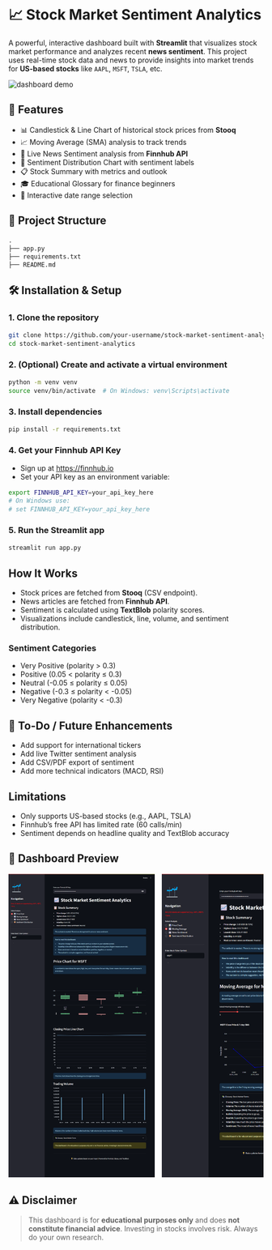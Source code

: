 # 📈 Stock Market Sentiment Analytics

A powerful, interactive dashboard built with **Streamlit** that visualizes stock market performance and analyzes recent **news sentiment**. This project uses real-time stock data and news to provide insights into market trends for **US-based stocks** like `AAPL`, `MSFT`, `TSLA`, etc.

![dashboard demo](https://img.icons8.com/color/96/000000/stocks.png)

## 🚀 Features

- 📊 Candlestick & Line Chart of historical stock prices from **Stooq**
- 📈 Moving Average (SMA) analysis to track trends
- 📰 Live News Sentiment analysis from **Finnhub API**
- 🥧 Sentiment Distribution Chart with sentiment labels
- 📋 Stock Summary with metrics and outlook
- 🎓 Educational Glossary for finance beginners
- 📅 Interactive date range selection

## 📂 Project Structure

```
.
├── app.py
├── requirements.txt
├── README.md
```

## 🛠️ Installation & Setup

### 1. Clone the repository

```bash
git clone https://github.com/your-username/stock-market-sentiment-analytics.git
cd stock-market-sentiment-analytics
```

### 2. (Optional) Create and activate a virtual environment

```bash
python -m venv venv
source venv/bin/activate  # On Windows: venv\Scripts\activate
```

### 3. Install dependencies

```bash
pip install -r requirements.txt
```

### 4. Get your Finnhub API Key

- Sign up at https://finnhub.io
- Set your API key as an environment variable:

```bash
export FINNHUB_API_KEY=your_api_key_here
# On Windows use:
# set FINNHUB_API_KEY=your_api_key_here
```

### 5. Run the Streamlit app

```bash
streamlit run app.py
```

##  How It Works

- Stock prices are fetched from **Stooq** (CSV endpoint).
- News articles are fetched from **Finnhub API**.
- Sentiment is calculated using **TextBlob** polarity scores.
- Visualizations include candlestick, line, volume, and sentiment distribution.

### Sentiment Categories

- Very Positive (polarity > 0.3)
- Positive (0.05 < polarity ≤ 0.3)
- Neutral (-0.05 ≤ polarity ≤ 0.05)
- Negative (-0.3 ≤ polarity < -0.05)
- Very Negative (polarity < -0.3)

## 📝 To-Do / Future Enhancements

- Add support for international tickers
- Add live Twitter sentiment analysis
- Add CSV/PDF export of sentiment
- Add more technical indicators (MACD, RSI)

##  Limitations

- Only supports US-based stocks (e.g., AAPL, TSLA)
- Finnhub’s free API has limited rate (60 calls/min)
- Sentiment depends on headline quality and TextBlob accuracy

## 📸 Dashboard Preview

<div style="overflow-x: auto; white-space: nowrap;">
  <img src="assets/price_chart page.png" alt="price_chart page" style="height:600px; margin-right:10px;">
  <img src="assets/Moving average Page.png" alt="Moving average Page" style="height:600px; margin-right:10px;">
  <img src="assets/news sentiment page.png" alt="news sentiment page" style="height:600px; margin-right:10px;">
  <img src="assets/sentiment distribution.png" alt="sentiment distribution" style="height:600px;">
</div>


## ⚠️ Disclaimer

> This dashboard is for **educational purposes only** and does **not constitute financial advice**.
> Investing in stocks involves risk. Always do your own research.

